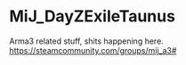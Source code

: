 # MiJ_DayZExileTaunus
Arma3 related stuff, shits happening here.
https://steamcommunity.com/groups/mij_a3#
